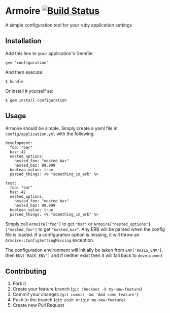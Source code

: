 # Armoire [![Build Status](https://travis-ci.org/mikespokefire/armoire.png?branch=master)](https://travis-ci.org/mikespokefire/armoire)

A simple configuration tool for your ruby application settings

## Installation

Add this line to your application's Gemfile:

    gem 'configuration'

And then execute:

    $ bundle

Or install it yourself as:

    $ gem install configuration

## Usage

Armoire should be simple. Simply create a yaml file in `config/application.yml` with the following:

    development:
      foo: "bar"
      baz: 42
      nested_options:
        nested_foo: "nested_bar"
        nested_baz: 99.999
      boolean_value: true
      parsed_things: <% "something_in_erb" %>

    test:
      foo: "bar"
      baz: 42
      nested_options:
        nested_foo: "nested bar"
        nested_baz: 99.999
      boolean_value: true
      parsed_things: <% "something_in_erb" %>

Simply call `Armoire["foo"]` to get `"bar"` or `Armoire["nested_options"]["nested_foo"]` to get `"nested_bar"`. Any ERB will be parsed when the config file is loaded. If a configuration option is missing, it will throw an `Armoire::ConfigSettingMissing` exception.

The configuration environment will initially be taken from `ENV['RAILS_ENV']`, then `ENV['RACK_ENV']` and if neither exist then it will fall back to `development`


## Contributing

1. Fork it
2. Create your feature branch (`git checkout -b my-new-feature`)
3. Commit your changes (`git commit -am 'Add some feature'`)
4. Push to the branch (`git push origin my-new-feature`)
5. Create new Pull Request

